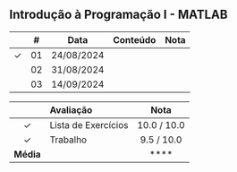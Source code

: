 ## Introdução à Programação I - MATLAB

|  | # | Data | Conteúdo | Nota |
|:---:|:---:|:---:|:---:|:---:|
| &check; | 01 | 24/08/2024 |  |  |
|  | 02 | 31/08/2024 |  |  |
|  | 03 | 14/09/2024 |  |  |


|  | Avaliação | Nota |
|:---:|:--|:---:|
| &check; | Lista de Exercícios | 10.0 / 10.0 |
| &check; | Trabalho | 9.5 / 10.0 |
| **Média** |  | **** |